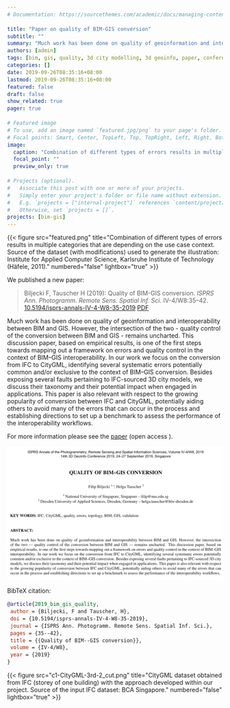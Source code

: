 ```yaml
---
# Documentation: https://sourcethemes.com/academic/docs/managing-content/

title: "Paper on quality of BIM-GIS conversion"
subtitle: ""
summary: "Much work has been done on quality of geoinformation and interoperability between BIM and GIS. However, the intersection of the two - quality control of the conversion between BIM and GIS - remains uncharted"
authors: [admin]
tags: [bim, gis, quality, 3d city modelling, 3d geoinfo, paper, conference, events]
categories: []
date: 2019-09-26T08:35:16+08:00
lastmod: 2019-09-26T08:35:16+08:00
featured: false
draft: false
show_related: true
pager: true

# Featured image
# To use, add an image named `featured.jpg/png` to your page's folder.
# Focal points: Smart, Center, TopLeft, Top, TopRight, Left, Right, BottomLeft, Bottom, BottomRight.
image:
  caption: "Combination of different types of errors results in multiple categories that are depending on the use case context. Source of the dataset (with modifications) used to generate the illustration: Institute for Applied Computer Science, Karlsruhe Institute of Technology (Häfele, 2011)."
  focal_point: ""
  preview_only: true

# Projects (optional).
#   Associate this post with one or more of your projects.
#   Simply enter your project's folder or file name without extension.
#   E.g. `projects = ["internal-project"]` references `content/project/deep-learning/index.md`.
#   Otherwise, set `projects = []`.
projects: [bim-gis]
---
```


{{< figure src="featured.png" title="Combination of different types of errors results in multiple categories that are depending on the use case context. Source of the dataset (with modifications) used to generate the illustration: Institute for Applied Computer Science, Karlsruhe Institute of Technology (Häfele, 2011)." numbered="false" lightbox="true" >}}

We published a new paper:

> Biljecki F, Tauscher H (2019): Quality of BIM-GIS conversion. _ISPRS Ann. Photogramm. Remote Sens. Spatial Inf. Sci._ IV-4/W8:35–42. [<i class="ai ai-doi-square ai"></i> 10.5194/isprs-annals-IV-4-W8-35-2019](https://doi.org/10.5194/isprs-annals-IV-4-W8-35-2019) [<i class="far fa-file-pdf"></i> PDF](/publication/2019-bim-gis-quality/2019-bim-gis-quality.pdf) <i class="ai ai-open-access-square ai"></i>

Much work has been done on quality of geoinformation and interoperability between BIM and GIS.
However, the intersection of the two - quality control of the conversion between BIM and GIS - remains uncharted.
This discussion paper, based on empirical results, is one of the first steps towards mapping out a framework on errors and quality control in the context of BIM–GIS interoperability.
In our work we focus on the conversion from IFC to CityGML, identifying several systematic errors potentially common and/or exclusive to the context of BIM–GIS conversion.
Besides exposing several faults pertaining to IFC-sourced 3D city models, we discuss their taxonomy and their potential impact when engaged in applications.
This paper is also relevant with respect to the growing popularity of conversion between IFC and CityGML, potentially aiding others to avoid many of the errors that can occur in the process and establishing directions to set up a benchmark to assess the performance of the interoperability workflows.

For more information please see the [paper](/publication/2019-bim-gis-quality/) (open access <i class="ai ai-open-access-square ai"></i>).

[![](page-one.png)](/publication/2019-bim-gis-quality/)


BibTeX citation:
```bibtex
@article{2019_bim_gis_quality,
 author = {Biljecki, F and Tauscher, H},
 doi = {10.5194/isprs-annals-IV-4-W8-35-2019},
 journal = {ISPRS Ann. Photogramm. Remote Sens. Spatial Inf. Sci.},
 pages = {35--42},
 title = {{Quality of BIM--GIS conversion}},
 volume = {IV-4/W8},
 year = {2019}
}
```

{{< figure src="c1-CityGML-3rd-2_cut.png" title="CityGML dataset obtained from IFC (storey of one building) with the approach developed within our project. Source of the input IFC dataset: BCA Singapore." numbered="false" lightbox="true" >}}

